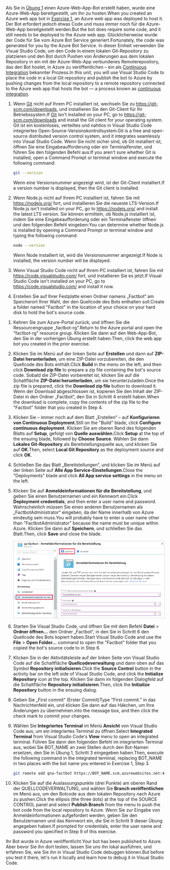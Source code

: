 <span data-ttu-id="e8d19-101">Als Sie in [Übung 1](#Exercise1) einen Azure-Web-App-Bot erstellt haben, wurde eine Azure-Web-App bereitgestellt, um ihn zu hosten.</span><span class="sxs-lookup"><span data-stu-id="e8d19-101">When you created an Azure web app bot in [Exercise 1](#Exercise1), an Azure web app was deployed to host it.</span></span> <span data-ttu-id="e8d19-102">Der Bot erfordert jedoch etwas Code und muss immer noch für die Azure-Web-App bereitgestellt werden.</span><span class="sxs-lookup"><span data-stu-id="e8d19-102">But the bot does require some code, and it still needs to be deployed to the Azure web app.</span></span> <span data-ttu-id="e8d19-103">Glücklicherweise wurde der Code für Sie vom Azure Bot Service generiert.</span><span class="sxs-lookup"><span data-stu-id="e8d19-103">Fortunately, the code was generated for you by the Azure Bot Service.</span></span> <span data-ttu-id="e8d19-104">In dieser Einheit verwenden Sie Visual Studio Code, um den Code in einem lokalen Git-Repository zu platzieren und den Bot durch Pushen von Änderungen aus dem lokalen Repository in ein mit der Azure-Web-App verbundenes Remoterepository, das den Bot hostet, in Azure zu veröffentlichen – ein als [Continuous Integration](https://en.wikipedia.org/wiki/Continuous_integration) bekannter Prozess.</span><span class="sxs-lookup"><span data-stu-id="e8d19-104">In this unit, you will use Visual Studio Code to place the code in a local Git repository and publish the bot to Azure by pushing changes from the local repository to a remote repository connected to the Azure web app that hosts the bot — a process known as [continuous integration](https://en.wikipedia.org/wiki/Continuous_integration).</span></span>

1. <span data-ttu-id="e8d19-105">Wenn [Git](https://git-scm.com/) nicht auf Ihrem PC installiert ist, wechseln Sie zu https://git-scm.com/downloads, und installieren Sie den Git-Client für Ihr Betriebssystem.</span><span class="sxs-lookup"><span data-stu-id="e8d19-105">If [Git](https://git-scm.com/) isn't installed on your PC, go to https://git-scm.com/downloads and install the Git client for your operating system.</span></span> <span data-ttu-id="e8d19-106">Git ist ein kostenloses, verteiltes und nahtlos in Visual Studio Code integriertes Open-Source-Versionskontrollsystem.</span><span class="sxs-lookup"><span data-stu-id="e8d19-106">Git is a free and open-source distributed version control system, and it integrates seamlessly into Visual Studio Code.</span></span> <span data-ttu-id="e8d19-107">Wenn Sie nicht sicher sind, ob Git installiert ist, öffnen Sie eine Eingabeaufforderung oder ein Terminalfenster, und führen Sie den folgenden Befehl aus:</span><span class="sxs-lookup"><span data-stu-id="e8d19-107">If you aren't sure whether Git is installed, open a Command Prompt or terminal window and execute the following command:</span></span>

    ```bash
    git --version
    ```

    <span data-ttu-id="e8d19-108">Wenn eine Versionsnummer angezeigt wird, ist der Git-Client installiert.</span><span class="sxs-lookup"><span data-stu-id="e8d19-108">If a version number is displayed, then the Git client is installed.</span></span>

1. <span data-ttu-id="e8d19-109">Wenn Node.js nicht auf Ihrem PC installiert ist, fahren Sie mit https://nodejs.org/ fort, und installieren Sie die neueste LTS-Version.</span><span class="sxs-lookup"><span data-stu-id="e8d19-109">If Node.js isn't installed on your PC, go to https://nodejs.org/ and install the latest LTS version.</span></span> <span data-ttu-id="e8d19-110">Sie können ermitteln, ob Node.js installiert ist, indem Sie eine Eingabeaufforderung oder ein Terminalfenster öffnen und den folgenden Befehl eingeben:</span><span class="sxs-lookup"><span data-stu-id="e8d19-110">You can determine whether Node.js is installed by opening a Command Prompt or terminal window and typing the following command:</span></span>

    ```bash
    node --version
    ```

    <span data-ttu-id="e8d19-111">Wenn Node installiert ist, wird die Versionsnummer angezeigt.</span><span class="sxs-lookup"><span data-stu-id="e8d19-111">If Node is installed, the version number will be displayed.</span></span>

1. <span data-ttu-id="e8d19-112">Wenn Visual Studio Code nicht auf Ihrem PC installiert ist, fahren Sie mit https://code.visualstudio.com/ fort, und installieren Sie es jetzt.</span><span class="sxs-lookup"><span data-stu-id="e8d19-112">If Visual Studio Code isn't installed on your PC, go to https://code.visualstudio.com/ and install it now.</span></span>

1. <span data-ttu-id="e8d19-113">Erstellen Sie auf Ihrer Festplatte einen Ordner namens „Factbot“ am Speicherort Ihrer Wahl, der den Quellcode des Bots enthalten soll.</span><span class="sxs-lookup"><span data-stu-id="e8d19-113">Create a folder named "Factbot" in the location of your choice on your hard disk to hold the bot's source code.</span></span>

<!---TODO: Update for sandbox?--->
1. <span data-ttu-id="e8d19-114">Kehren Sie zum Azure-Portal zurück, und öffnen Sie die Ressourcengruppe „factbot-rg“.</span><span class="sxs-lookup"><span data-stu-id="e8d19-114">Return to the Azure portal and open the "factbot-rg" resource group.</span></span> <span data-ttu-id="e8d19-115">Klicken Sie dann auf den Web-App-Bot, den Sie in der vorherigen Übung erstellt haben.</span><span class="sxs-lookup"><span data-stu-id="e8d19-115">Then, click the web app bot you created in the prior exercise.</span></span>

1. <span data-ttu-id="e8d19-116">Klicken Sie im Menü auf der linken Seite auf **Erstellen** und dann auf **ZIP-Datei herunterladen**, um eine ZIP-Datei vorzubereiten, die den Quellcode des Bots enthält.</span><span class="sxs-lookup"><span data-stu-id="e8d19-116">Click **Build** in the menu on the left, and then click **Download zip file** to prepare a zip file containing the bot's source code.</span></span> <span data-ttu-id="e8d19-117">Sobald die ZIP-Datei vorbereitet ist, klicken Sie auf die Schaltfläche **ZIP-Datei herunterladen**, um sie herunterzuladen.</span><span class="sxs-lookup"><span data-stu-id="e8d19-117">Once the zip file is prepared, click the **Download zip file** button to download it.</span></span> <span data-ttu-id="e8d19-118">Wenn der Download abgeschlossen ist, kopieren Sie den Inhalt der ZIP-Datei in den Ordner „Factbot“, den Sie in Schritt 4 erstellt haben.</span><span class="sxs-lookup"><span data-stu-id="e8d19-118">When the download is complete, copy the contents of the zip file to the "Factbot" folder that you created in Step 4.</span></span>

1. <span data-ttu-id="e8d19-119">Klicken Sie – immer noch auf dem Blatt „Erstellen“ – auf **Konfigurieren von Continuous Deployment**.</span><span class="sxs-lookup"><span data-stu-id="e8d19-119">Still on the "Build" blade, click **Configure continuous deployment**.</span></span> <span data-ttu-id="e8d19-120">Klicken Sie am oberen Rand des folgenden Blatts auf **Setup**, gefolgt von **Quelle auswählen**.</span><span class="sxs-lookup"><span data-stu-id="e8d19-120">Click **Setup** at the top of the ensuing blade, followed by **Choose Source**.</span></span> <span data-ttu-id="e8d19-121">Wählen Sie dann **Lokales Git-Repository** als Bereitstellungsquelle aus, und klicken Sie auf **OK**.</span><span class="sxs-lookup"><span data-stu-id="e8d19-121">Then, select **Local Git Repository** as the deployment source and click **OK**.</span></span>

1. <span data-ttu-id="e8d19-122">Schließen Sie das Blatt „Bereitstellungen“, und klicken Sie im Menü auf der linken Seite auf **Alle App Service-Einstellungen**.</span><span class="sxs-lookup"><span data-stu-id="e8d19-122">Close the "Deployments" blade and click **All App service settings** in the menu on the left.</span></span>

1. <span data-ttu-id="e8d19-123">Klicken Sie auf **Anmeldeinformationen für die Bereitstellung**, und geben Sie einen Benutzernamen und ein Kennwort ein.</span><span class="sxs-lookup"><span data-stu-id="e8d19-123">Click **Deployment credentials**, and then enter a user name and password.</span></span> <span data-ttu-id="e8d19-124">Wahrscheinlich müssen Sie einen anderen Benutzernamen als „FactbotAdministrator“ eingeben, da der Name innerhalb von Azure eindeutig sein muss.</span><span class="sxs-lookup"><span data-stu-id="e8d19-124">You will probably have to enter a user name other than "FactbotAdministrator" because the name must be unique within Azure.</span></span> <span data-ttu-id="e8d19-125">Klicken Sie dann auf **Speichern**, und schließen Sie das Blatt.</span><span class="sxs-lookup"><span data-stu-id="e8d19-125">Then, click **Save** and close the blade.</span></span>

    ![Screenshot des Azure-Portals mit dem neuen Bot-App Service-Blatt mit dem Bildschirm „Anmeldeinformationen für die Bereitstellung“, auf dem das Menüelement „Anmeldeinformationen für die Bereitstellung“ und die Schaltfläche „Speichern“ hervorgehoben sind.](../media/4-portal-enter-ci-creds.png)

1. <span data-ttu-id="e8d19-127">Starten Sie Visual Studio Code, und öffnen Sie mit dem Befehl **Datei** > **Ordner öffnen...** den Ordner „Factbot“, in den Sie in Schritt 6 den Quellcode des Bots kopiert haben.</span><span class="sxs-lookup"><span data-stu-id="e8d19-127">Start Visual Studio Code and use the **File** > **Open Folder...** command to open the "Factbot" folder that you copied the bot's source code to in Step 6.</span></span>

1. <span data-ttu-id="e8d19-128">Klicken Sie in der Aktivitätsleiste auf der linken Seite von Visual Studio Code auf die Schaltfläche **Quellcodeverwaltung** und dann oben auf das Symbol **Repository initialisieren**.</span><span class="sxs-lookup"><span data-stu-id="e8d19-128">Click the **Source Control** button in the activity bar on the left side of Visual Studio Code, and click the **Initialize Repository** icon at the top.</span></span> <span data-ttu-id="e8d19-129">Klicken Sie dann im folgenden Dialogfeld auf die Schaltfläche **Repository initialisieren**.</span><span class="sxs-lookup"><span data-stu-id="e8d19-129">Then, click the **Initialize Repository** button in the ensuing dialog.</span></span>

1. <span data-ttu-id="e8d19-130">Geben Sie „First commit“ (Erster Commit)</span><span class="sxs-lookup"><span data-stu-id="e8d19-130">Type "First commit."</span></span> <span data-ttu-id="e8d19-131">in das Nachrichtenfeld ein, und klicken Sie dann auf das Häkchen, um Ihre Änderungen zu übernehmen.</span><span class="sxs-lookup"><span data-stu-id="e8d19-131">into the message box, and then click the check mark to commit your changes.</span></span>

1. <span data-ttu-id="e8d19-132">Wählen Sie **Integriertes Terminal** im Menü **Ansicht** von Visual Studio Code aus, um ein integriertes Terminal zu öffnen.</span><span class="sxs-lookup"><span data-stu-id="e8d19-132">Select **Integrated Terminal** from Visual Studio Code's **View** menu to open an integrated terminal.</span></span> <span data-ttu-id="e8d19-133">Führen Sie dann den folgenden Befehl im integrierten Terminal aus, wobei Sie BOT_NAME an zwei Stellen durch den Bot-Namen ersetzen, den Sie in Übung 1, Schritt 3 eingegeben haben.</span><span class="sxs-lookup"><span data-stu-id="e8d19-133">Then, execute the following command in the integrated terminal, replacing BOT_NAME in two places with the bot name you entered in Exercise 1, Step 3.</span></span>

    ```bash
    git remote add qna-factbot https://BOT_NAME.scm.azurewebsites.net:443/BOT_NAME.git
    ```

1. <span data-ttu-id="e8d19-134">Klicken Sie auf die Auslassungspunkte (drei Punkte) am oberen Rand der QUELLCODEVERWALTUNG, und wählen Sie **Branch veröffentlichen** im Menü aus, um den Botcode aus dem lokalen Repository nach Azure zu pushen.</span><span class="sxs-lookup"><span data-stu-id="e8d19-134">Click the ellipsis (the three dots) at the top of the SOURCE CONTROL panel and select **Publish Branch** from the menu to push the bot code from the local repository to Azure.</span></span> <span data-ttu-id="e8d19-135">Wenn Sie zur Eingabe von Anmeldeinformationen aufgefordert werden, geben Sie den Benutzernamen und das Kennwort ein, die Sie in Schritt 9 dieser Übung angegeben haben.</span><span class="sxs-lookup"><span data-stu-id="e8d19-135">If prompted for credentials, enter the user name and password you specified in Step 9 of this exercise.</span></span>

<span data-ttu-id="e8d19-136">Ihr Bot wurde in Azure veröffentlicht.</span><span class="sxs-lookup"><span data-stu-id="e8d19-136">Your bot has been published to Azure.</span></span> <span data-ttu-id="e8d19-137">Aber bevor Sie ihn dort testen, lassen Sie uns ihn lokal ausführen, und erfahren Sie, wie Sie ihn in Visual Studio Code debuggen können.</span><span class="sxs-lookup"><span data-stu-id="e8d19-137">But before you test it there, let's run it locally and learn how to debug it in Visual Studio Code.</span></span>
